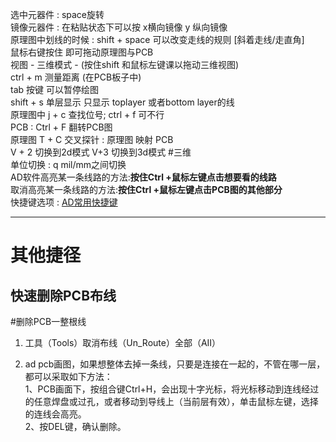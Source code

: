 选中元器件 : space旋转  
镜像元器件 : 在粘贴状态下可以按 x横向镜像 y 纵向镜像    
原理图中划线的时候 : shift + space 可以改变走线的规则 [斜着走线/走直角]    
鼠标右键按住 即可拖动原理图与PCB  
视图 - 三维模式 - (按住shift 和鼠标左键课以拖动三维视图)  
ctrl + m 测量距离 (在PCB板子中)      
tab 按键 可以暂停绘图  
shift + s 单层显示 只显示 toplayer 或者bottom layer的线  
原理图中 j + c 查找位号; ctrl + f 可不行    
PCB : Ctrl + F 翻转PCB图  
原理图 T + C 交叉探针 : 原理图 映射 PCB  
V + 2 切换到2d模式
V+3 切换到3d模式 #三维  
单位切换 : q  mil/mm之间切换  
AD软件高亮某一条线路的方法:**按住Ctrl +鼠标左键点击想要看的线路**    
取消高亮某一条线路的方法:**按住Ctrl +鼠标左键点击PCB图的其他部分**    
快捷键选项 : [AD常用快捷键](https://zhuanlan.zhihu.com/p/402582625)


___

# 其他捷径
## 快速删除PCB布线
#删除PCB一整根线
1. 工具（Tools）取消布线（Un_Route）全部（AII）

2. ad pcb画图，如果想整体去掉一条线，只要是连接在一起的，不管在哪一层，都可以采取如下方法：  
1、PCB画面下，按组合键Ctrl+H，会出现十字光标，将光标移动到连线经过的任意焊盘或过孔，或者移动到导线上（当前层有效），单击鼠标左键，选择的连线会高亮。    
2、按DEL键，确认删除。



